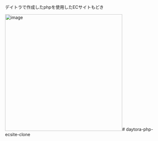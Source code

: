 デイトラで作成したphpを使用したECサイトもどき

<img width="384" alt="image" src="https://github.com/tomy-web-coordinator/daytora-php-ecsite-clone/assets/132113380/2c580712-dccc-48ca-8336-7696f1eee668"># daytora-php-ecsite-clone
